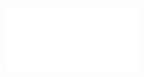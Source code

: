 <embed src="/Delisle-ONE/City - Floorplans.pdf" type="application/pdf">
<object data="/Delisle-ONE/City - Floorplans.pdf" type="application/pdf" width="100%">
